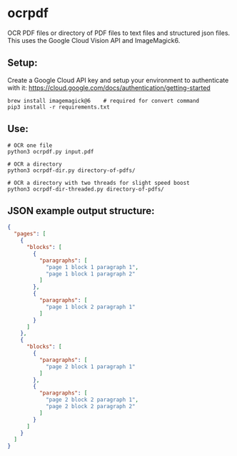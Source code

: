 # ocrpdf
OCR PDF files or directory of PDF files to text files and structured json files. This uses the Google Cloud Vision API and ImageMagick6.

## Setup:
Create a Google Cloud API key and setup your environment to authenticate with it: https://cloud.google.com/docs/authentication/getting-started

```
brew install imagemagick@6    # required for convert command
pip3 install -r requirements.txt
```

## Use:
```
# OCR one file
python3 ocrpdf.py input.pdf

# OCR a directory
python3 ocrpdf-dir.py directory-of-pdfs/

# OCR a directory with two threads for slight speed boost
python3 ocrpdf-dir-threaded.py directory-of-pdfs/
```

## JSON example output structure:
```json
{
  "pages": [
    {
      "blocks": [
        {
          "paragraphs": [
            "page 1 block 1 paragraph 1",
            "page 1 block 1 paragraph 2"
          ]
        },
        {
          "paragraphs": [
            "page 1 block 2 paragraph 1"
          ]
        }
      ]
    },
    {
      "blocks": [
        {
          "paragraphs": [
            "page 2 block 1 paragraph 1"
          ]
        },
        {
          "paragraphs": [
            "page 2 block 2 paragraph 1",
            "page 2 block 2 paragraph 2"
          ]
        }
      ]
    }
  ]
}
```
